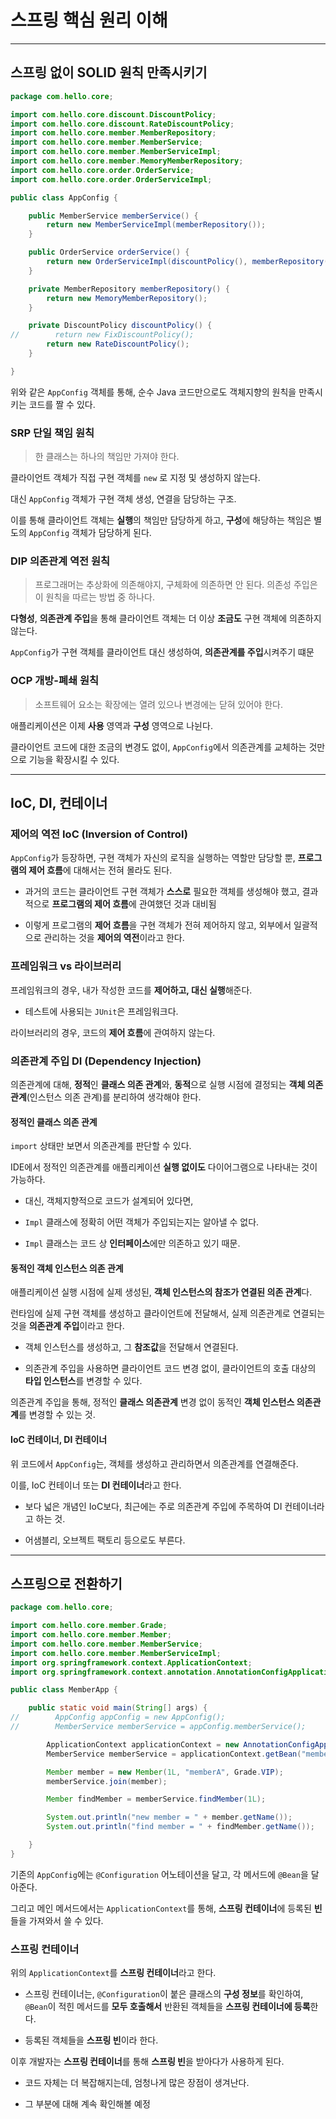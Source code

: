 # 스프링 핵심 원리 이해

---

## 스프링 없이 SOLID 원칙 만족시키기

```java
package com.hello.core;

import com.hello.core.discount.DiscountPolicy;
import com.hello.core.discount.RateDiscountPolicy;
import com.hello.core.member.MemberRepository;
import com.hello.core.member.MemberService;
import com.hello.core.member.MemberServiceImpl;
import com.hello.core.member.MemoryMemberRepository;
import com.hello.core.order.OrderService;
import com.hello.core.order.OrderServiceImpl;

public class AppConfig {

    public MemberService memberService() {
        return new MemberServiceImpl(memberRepository());
    }

    public OrderService orderService() {
        return new OrderServiceImpl(discountPolicy(), memberRepository());
    }

    private MemberRepository memberRepository() {
        return new MemoryMemberRepository();
    }

    private DiscountPolicy discountPolicy() {
//        return new FixDiscountPolicy();
        return new RateDiscountPolicy();
    }

}
```

위와 같은 `AppConfig` 객체를 통해, 순수 Java 코드만으로도 객체지향의 원칙을 만족시키는 코드를 짤 수 있다.

### SRP 단일 책임 원칙

> 한 클래스는 하나의 책임만 가져야 한다.

클라이언트 객체가 직접 구현 객체를 `new` 로 지정 및 생성하지 않는다.

대신 `AppConfig` 객체가 구현 객체 생성, 연결을 담당하는 구조.

이를 통해 클라이언트 객체는 **실행**의 책임만 담당하게 하고, **구성**에 해당하는 책임은 별도의 `AppConfig` 객체가 담당하게 된다.

### DIP 의존관계 역전 원칙

> 프로그래머는 추상화에 의존해야지, 구체화에 의존하면 안 된다. 의존성 주입은 이 원칙을 따르는 방법 중 하나다.

**다형성**, **의존관계 주입**을 통해 클라이언트 객체는 더 이상 **조금도** 구현 객체에 의존하지 않는다.

`AppConfig`가 구현 객체를 클라이언트 대신 생성하여, **의존관계를 주입**시켜주기 떄문

### OCP 개방-폐쇄 원칙

> 소프트웨어 요소는 확장에는 열려 있으나 변경에는 닫혀 있어야 한다.

애플리케이션은 이제 **사용** 영역과 **구성** 영역으로 나뉜다.

클라이언트 코드에 대한 조금의 변경도 없이, `AppConfig`에서 의존관계를 교체하는 것만으로 기능을 확장시킬 수 있다.

---

## IoC, DI, 컨테이너

### 제어의 역전 IoC (Inversion of Control)

`AppConfig`가 등장하면, 구현 객체가 자신의 로직을 실행하는 역할만 담당할 뿐, **프로그램의 제어 흐름**에 대해서는 전혀 몰라도 된다.

- 과거의 코드는 클라이언트 구현 객체가 **스스로** 필요한 객체를 생성해야 했고, 결과적으로 **프로그램의 제어 흐름**에 관여했던 것과 대비됨

- 이렇게 프로그램의 **제어 흐름**을 구현 객체가 전혀 제어하지 않고, 외부에서 일괄적으로 관리하는 것을 **제어의 역전**이라고 한다.

### 프레임워크 vs 라이브러리

프레임워크의 경우, 내가 작성한 코드를 **제어하고, 대신 실행**해준다.

- 테스트에 사용되는 `JUnit`은 프레임워크다.

라이브러리의 경우, 코드의 **제어 흐름**에 관여하지 않는다.

### 의존관계 주입 DI (Dependency Injection)

의존관계에 대해, **정적**인 **클래스 의존 관계**와, **동적**으로 실행 시점에 결정되는 **객체 의존 관계**(인스턴스 의존 관계)를 분리하여 생각해야 한다.

#### 정적인 클래스 의존 관계

`import` 상태만 보면서 의존관계를 판단할 수 있다.

IDE에서 정적인 의존관계를 애플리케이션 **실행 없이도** 다이어그램으로 나타내는 것이 가능하다.

- 대신, 객체지향적으로 코드가 설계되어 있다면,

- `Impl` 클래스에 정확히 어떤 객체가 주입되는지는 알아낼 수 없다.

- `Impl` 클래스는 코드 상 **인터페이스**에만 의존하고 있기 때문.

#### 동적인 객체 인스턴스 의존 관계

애플리케이션 실행 시점에 실제 생성된, **객체 인스턴스의 참조가 연결된 의존 관계**다.

런타임에 실제 구현 객체를 생성하고 클라이언트에 전달해서, 실제 의존관계로 연결되는 것을 **의존관계 주입**이라고 한다.

- 객체 인스턴스를 생성하고, 그 **참조값**을 전달해서 연결된다.

- 의존관계 주입을 사용하면 클라이언트 코드 변경 없이, 클라이언트의 호출 대상의 **타입 인스턴스**를 변경할 수 있다.

의존관계 주입을 통해, 정적인 **클래스 의존관계** 변경 없이 동적인 **객체 인스턴스 의존관계**를 변경할 수 있는 것.

#### IoC 컨테이너, DI 컨테이너

위 코드에서 `AppConfig`는, 객체를 생성하고 관리하면서 의존관계를 연결해준다.

이를, IoC 컨테이너 또는 **DI 컨테이너**라고 한다.

- 보다 넓은 개념인 IoC보다, 최근에는 주로 의존관계 주입에 주목하여 DI 컨테이너라고 하는 것.

- 어샘블리, 오브젝트 팩토리 등으로도 부른다.

---

## 스프링으로 전환하기

```java
package com.hello.core;

import com.hello.core.member.Grade;
import com.hello.core.member.Member;
import com.hello.core.member.MemberService;
import com.hello.core.member.MemberServiceImpl;
import org.springframework.context.ApplicationContext;
import org.springframework.context.annotation.AnnotationConfigApplicationContext;

public class MemberApp {

    public static void main(String[] args) {
//        AppConfig appConfig = new AppConfig();
//        MemberService memberService = appConfig.memberService();

        ApplicationContext applicationContext = new AnnotationConfigApplicationContext(AppConfig.class);
        MemberService memberService = applicationContext.getBean("memberService", MemberService.class);

        Member member = new Member(1L, "memberA", Grade.VIP);
        memberService.join(member);

        Member findMember = memberService.findMember(1L);

        System.out.println("new member = " + member.getName());
        System.out.println("find member = " + findMember.getName());

    }
}
```



기존의 `AppConfig`에는 `@Configuration` 어노테이션을 달고, 각 메서드에 `@Bean`을 달아준다.

그리고 메인 메서드에서는 `ApplicationContext`를 통해, **스프링 컨테이너**에 등록된 **빈**들을 가져와서 쓸 수 있다.

### 스프링 컨테이너

위의 `ApplicationContext`를 **스프링 컨테이너**라고 한다.

- 스프링 컨테이너는, `@Configuration`이 붙은 클래스의 **구성 정보**를 확인하여, `@Bean`이 적힌 메서드를 **모두 호출해서** 반환된 객체들을 **스프링 컨테이너에 등록**한다.

- 등록된 객체들을 **스프링 빈**이라 한다.

이후 개발자는 **스프링 컨테이너**를 통해 **스프링 빈**을 받아다가 사용하게 된다.

- 코드 자체는 더 복잡해지는데, 엄청나게 많은 장점이 생겨난다.

- 그 부분에 대해 계속 확인해볼 예정
